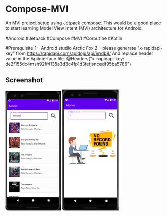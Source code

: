 # Compose-MVI
An MVI project setup using Jetpack compose. This would be a good place to start learning Model View Intent (MVI) architecture for Android.

#Android #Jetpack #Compose #MVI #Coroutine #Kotlin

#Prerequisite 
1:- Android studio Arctic Fox
2:- please generate "x-rapidapi-key" from https://rapidapi.com/apidojo/api/imdb8/ 
And replace header value in the ApiInterface file. 
@Headers("x-rapidapi-key: de2f155dc4msh92ff4135a3d3c4fp1d3fefjsncedf95ba5786")

## Screenshot

<img width="35%" src="screenshots/s1.png" />
<img width="35%" src="screenshots/s2.png" />
